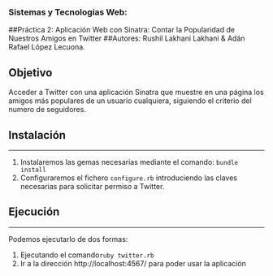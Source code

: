 ### Sistemas y Tecnologías Web:
##Práctica 2: Aplicación Web con Sinatra: Contar la Popularidad de Nuestros Amigos en Twitter
##Autores: Rushil Lakhani Lakhani & Adán Rafael López Lecuona.

Objetivo
-----

Acceder a Twitter con  una aplicación Sinatra que muestre en una página los amigos más populares de un usuario 
cualquiera, siguiendo el criterio del numero de seguidores.

## Instalación
--------------

1. Instalaremos las gemas necesarias mediante el comando: `bundle install`
2. Configuraremos el fichero `configure.rb` introduciendo las claves necesarias para solicitar permiso a Twitter.
  


## Ejecución
------------

Podemos ejecutarlo de dos formas:

1. Ejecutando el comando`ruby twitter.rb`
2. Ir a la dirección http://localhost:4567/ para poder usar la aplicación



